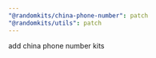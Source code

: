 ```yaml
---
"@randomkits/china-phone-number": patch
"@randomkits/utils": patch
---
```


add china phone number kits
